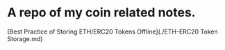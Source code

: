 # A repo of my coin related notes. 

[Best Practice of Storing ETH/ERC20 Tokens Offline](./ETH-ERC20 Token Storage.md)